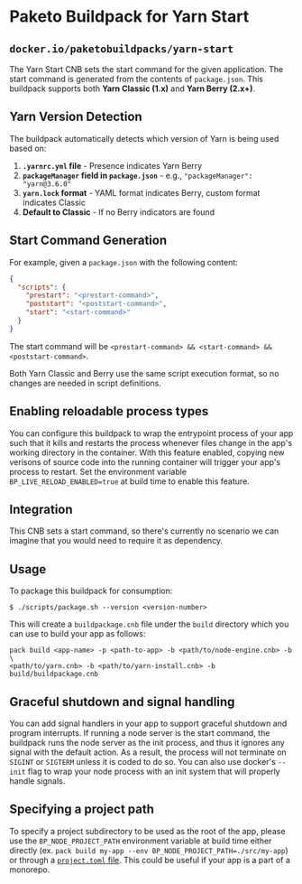 # Paketo Buildpack for Yarn Start

## `docker.io/paketobuildpacks/yarn-start`

The Yarn Start CNB sets the start command for the given application. The start
command is generated from the contents of `package.json`. This buildpack supports
both **Yarn Classic (1.x)** and **Yarn Berry (2.x+)**.

## Yarn Version Detection

The buildpack automatically detects which version of Yarn is being used based on:

1. **`.yarnrc.yml` file** - Presence indicates Yarn Berry
2. **`packageManager` field in `package.json`** - e.g., `"packageManager": "yarn@3.6.0"`  
3. **`yarn.lock` format** - YAML format indicates Berry, custom format indicates Classic
4. **Default to Classic** - If no Berry indicators are found

## Start Command Generation

For example, given a `package.json` with the following content:

```json
{
  "scripts": {
    "prestart": "<prestart-command>",
    "poststart": "<poststart-command>", 
    "start": "<start-command>"
  }
}
```

The start command will be `<prestart-command> && <start-command> && <poststart-command>`.

Both Yarn Classic and Berry use the same script execution format, so no changes are needed
in script definitions.

## Enabling reloadable process types

You can configure this buildpack to wrap the entrypoint process of your app
such that it kills and restarts the process whenever files change in the app's working
directory in the container. With this feature enabled, copying new
verisons of source code into the running container will trigger your app's
process to restart. Set the environment variable `BP_LIVE_RELOAD_ENABLED=true`
at build time to enable this feature.

## Integration

This CNB sets a start command, so there's currently no scenario we can
imagine that you would need to require it as dependency.

## Usage

To package this buildpack for consumption:

```
$ ./scripts/package.sh --version <version-number>
```

This will create a `buildpackage.cnb` file under the `build` directory which you
can use to build your app as follows:
```
pack build <app-name> -p <path-to-app> -b <path/to/node-engine.cnb> -b \
<path/to/yarn.cnb> -b <path/to/yarn-install.cnb> -b build/buildpackage.cnb
```

## Graceful shutdown and signal handling

You can add signal handlers in your app to support graceful shutdown and
program interrupts. If running a node server is the start command, the
buildpack runs the node server as the init process, and thus it ignores any
signal with the default action. As a result, the process will not terminate on
`SIGINT` or `SIGTERM` unless it is coded to do so. You can also use docker's
`--init` flag to wrap your node process with an init system that will properly
handle signals.

## Specifying a project path

To specify a project subdirectory to be used as the root of the app, please use
the `BP_NODE_PROJECT_PATH` environment variable at build time either directly
(ex. `pack build my-app --env BP_NODE_PROJECT_PATH=./src/my-app`) or through a
[`project.toml`
file](https://github.com/buildpacks/spec/blob/main/extensions/project-descriptor.md).
This could be useful if your app is a part of a monorepo.
